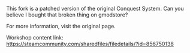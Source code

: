 This fork is a patched version of the original Conquest System. Can you believe I bought that broken thing on gmodstore?

For more information, visit the original page.

Workshop content link: https://steamcommunity.com/sharedfiles/filedetails/?id=856750138
